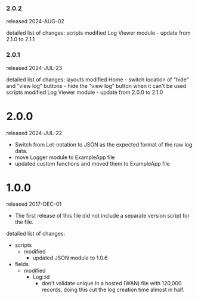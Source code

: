 ### 2.0.2 ###

released 2024-AUG-02

detailed list of changes:
scripts
	modified
		Log Viewer module
			- update from 2.1.0 to 2.1.1


### 2.0.1 ###

released 2024-JUL-23

detailed list of changes:
layouts
	modified
		Home
			- switch location of "hide" and "view log" buttons
			- hide the "view log" button when it can't be used
scripts
	modified
		Log Viewer module
			- update from 2.0.0 to 2.1.0


# 2.0.0 #

released 2024-JUL-22

- Switch from Let-notation to JSON as the expected format of the raw log data.
- move Logger module to ExampleApp file
- updated custom functions and moved them to ExampleApp file



# 1.0.0 #

released 2017-DEC-01

- The first release of this file did not include a separate version script for the file.

detailed list of changes:
- scripts
	- modified
		- updated JSON module to 1.0.6
- fields
	- modified
		- Log::id
			- don't validate unique
			  In a hosted (WAN) file with 120,000 records, doing this cut the log creation time almost in half.
